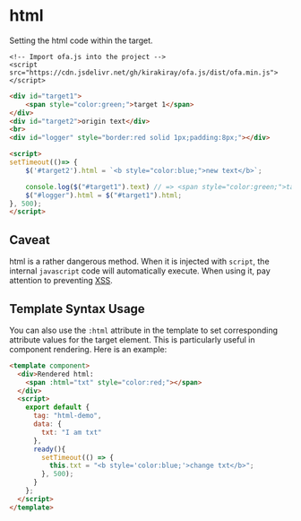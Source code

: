 # html

Setting the html code within the target.

<html-viewer>

```
<!-- Import ofa.js into the project -->
<script src="https://cdn.jsdelivr.net/gh/kirakiray/ofa.js/dist/ofa.min.js"></script>
```

```html
<div id="target1">
    <span style="color:green;">target 1</span>
</div>
<div id="target2">origin text</div>
<br>
<div id="logger" style="border:red solid 1px;padding:8px;"></div>

<script>
setTimeout(()=> {
    $('#target2').html = `<b style="color:blue;">new text</b>`;

    console.log($("#target1").text) // => <span style="color:green;">target 1</span>;
    $("#logger").html = $("#target1").html;
}, 500);
</script>
```

</html-viewer>

## Caveat

html is a rather dangerous method. When it is injected with `script`, the internal `javascript` code will automatically execute. When using it, pay attention to preventing [XSS](https://developer.mozilla.org/en-US/docs/Glossary/Cross-site_scripting).

## Template Syntax Usage

You can also use the `:html` attribute in the template to set corresponding attribute values for the target element. This is particularly useful in component rendering. Here is an example: 

<comp-viewer comp-name="html-demo">

```html
<template component>
  <div>Rendered html: 
    <span :html="txt" style="color:red;"></span>
  </div>
  <script>
    export default {
      tag: "html-demo",
      data: {
        txt: "I am txt"
      },
      ready(){
        setTimeout(() => {
          this.txt = "<b style='color:blue;'>change txt</b>";
        }, 500);
      }
    };
  </script>
</template>
```

</comp-viewer>